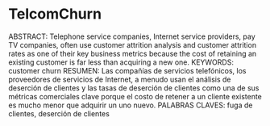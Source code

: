 # TelcomChurn
ABSTRACT: Telephone service companies, Internet service providers, pay TV companies, often use customer attrition analysis and customer attrition rates as one of their key business metrics because the cost of retaining an existing customer is far less than acquiring a new one. KEYWORDS: customer churn RESUMEN: Las compañías de servicios telefónicos, los proveedores de servicios de Internet, a menudo usan el análisis de deserción de clientes y las tasas de deserción de clientes como una de sus métricas comerciales clave porque el costo de retener a un cliente existente es mucho menor que adquirir un uno nuevo. PALABRAS CLAVES: fuga de clientes, deserción de clientes

